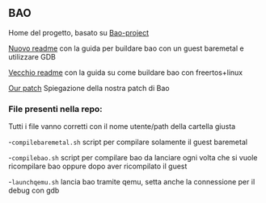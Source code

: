 ## BAO

Home del progetto, basato su [Bao-project](https://github.com/bao-project)

[Nuovo readme](https://github.com/AntonioSposito/Bao/blob/main/automake.md) con la guida per buildare bao con un guest baremetal e utilizzare GDB

[Vecchio readme](https://github.com/AntonioSposito/Bao/blob/main/README_old.md) con la guida su come buildare bao con freertos+linux

[Our patch](https://github.com/AntonioSposito/bao-progetto/blob/main/patch.md) Spiegazione della nostra patch di Bao

### File presenti nella repo:
Tutti i file vanno corretti con il nome utente/path della cartella giusta

-`compilebaremetal.sh` script per compilare solamente il guest baremetal

-`compilebao.sh` script per compilare bao da lanciare ogni volta che si vuole ricompilare bao oppure dopo aver ricompilato il guest

-`launchqemu.sh` lancia bao tramite qemu, setta anche la connessione per il debug con gdb

